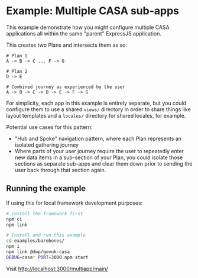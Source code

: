 # Example: Multiple CASA sub-apps

This example demonstrate how you might configure multiple CASA applications all within the same "parent" ExpressJS application.

This creates two Plans and intersects them as so:

```text
# Plan 1
A -> B -> C ... F -> G

# Plan 2
D -> E

# Combined journey as experienced by the user
A -> B -> C -> D -> E -> F -> G
```

For simplicity, each app in this example is entirely separate, but you could configure them to use a shared `views/` directory in order to share things like layout templates and a `locales/` directory for shared locales, for example.

Potential use cases for this pattern:

* "Hub and Spoke" navigation pattern, where each Plan represents an isolated gathering journey
* Where parts of your user journey require the user to repeatedly enter new data items in a sub-section of your Plan, you could isolate those sections as separate sub-apps and clear them down prior to sending the user back through that section again.

## Running the example

If using this for local framework development purposes:

```bash
# Install the framework first
npm ci
npm link

# Install and run this example
cd examples/barebones/
npm i
npm link @dwp/govuk-casa
DEBUG=casa* PORT=3000 npm start
```

Visit <http://localhost:3000/multiapp/main/>
